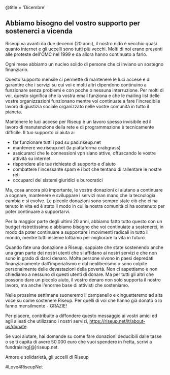 @title = 'Dicembre'

Abbiamo bisogno del vostro supporto per sostenerci a vicenda
------------------------------------------------------------

Riseup va avanti da due decenni (20 anni), il nostro nido è vecchio quasi quanto internet e gli uccelli sono tutti più vecchi. Molti di noi erano presenti alle proteste dell'OMC nel 1999 e da allora hanno continuato a farlo.

Ogni mese abbiamo un nucleo solido di persone che ci inviano un sostegno finanziario.

Questo supporto mensile ci permette di mantenere le luci accese e di garantire che i servizi su cui voi e molti altri dipendono continuino a funzionare senza problemi e con poche o nessuna interruzione. Per molti di voi, questo significa che la vostra email funziona e che le mailing list delle vostre organizzazioni funzionano mentre voi continuate a fare l'incredibile lavoro di giustizia sociale organizzato nelle vostre comunità in tutto il pianeta.

Mantenere le luci accese per Riseup è un lavoro spesso invisibile ed il lavoro di manutenzione della rete e di programmazione è tecnicamente difficile. Il tuo supporto ci aiuta a:

* far funzionare tutti i pad su pad.riseup.net 
* mantenere we.riseup.net (la piattaforma crabgrass) 
* assicurarci che le connessioni vpn siano attive, offuscando le vostre attività su internet 
* rispondere alle tue richieste di supporto e d'aiuto 
* combattere l'incessante spam e i bot che tentano di rallentare le nostre reti 
* occuparci dei sistemi giuridici e burocratici 

Ma, cosa ancora più importante, le vostre donazioni ci aiutano a continuare a sognare, mantenere e sviluppare i servizi man mano che la tecnologia cambia e si evolve. Le piccole donazioni sono sempre state ciò che ci ha tenuto in vita ed è stato il modo in cui la nostra comunità ci ha sostenuto per poter continuare a supportarvi.

Per la maggior parte degli ultimi 20 anni, abbiamo fatto tutto questo con un budget ristrettissimo e abbiamo bisogno che voi continuiate a sostenerci, in modo da poter continuare a supportare i movimenti radicali in tutto il mondo, mentre tutti insieme lottiamo per migliorare la vita in futuro.

Quando fate una donazione a Riseup, sappiate che state sostenendo anche una gran parte dei nostri utenti che si affidano ai nostri servizi e che non sono in grado di darci denaro. Molte persone vivono in paesi depredati finanziariamente dall'imperialismo e dal neoliberismo o sono colpite personalmente delle devastazioni della povertà. Non ci aspettiamo e non chiediamo a nessuno di questi utenti di donare. Ma per tutti gli altri che possono dare un piccolo aiuto, il vostro denaro non solo supporta il nostro lavoro, ma anche l'enorme base di attivisti che sosteniamo.

Nelle prossime settimane suoneremo il campanello e cinguetteremo ad alta voce su come sostenere Riseup. Per quelli di voi che hanno già donato o lo fanno mensilmente - GRAZIE! 

Per piacere, contribuite a diffondere questo messaggio ai vostri amici ed agli alleati che utilizzano i nostri servizi, https://riseup.net/it/about-us/donate.

Se vuoi aiutare, hai domande su come fare donazioni deducibili dalle tasse o se ti capita di avere 50.000 euro che vuoi spendere in fretta, scrivi a fundraising[@]riseup.net.

Amore e solidarietà,
gli uccelli di Riseup

\#Love4RiseupNet

